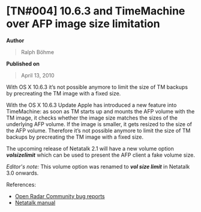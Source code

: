 # \[TN#004\] 10.6.3 and TimeMachine over AFP image size limitation

**Author**

> Ralph Böhme

**Published on**

> April 13, 2010

With OS X 10.6.3 it’s not possible anymore to limit the size of TM
backups by precreating the TM image with a fixed size.

With the OS X 10.6.3 Update Apple has
introduced a new feature into TimeMachine: as soon as TM starts up and
mounts the AFP volume with the TM image, it checks whether the image
size matches the sizes of the underlying AFP volume. If the image is
smaller, it gets resized to the size of the AFP volume. Therefore it’s
not possible anymore to limit the size of TM backups by precreating the
TM image with a fixed size.

The upcoming release of Netatalk 2.1 will have a new volume option
***volsizelimit*** which can be used to
present the AFP client a fake volume size.

*Editor's note:* This volume option was renamed to ***vol size limit***
in Netatalk 3.0 onwards.

References:

- [Open Radar Community bug reports](http://openradar.appspot.com/7839823)
- [Netatalk manual](/manual/en/afp.conf.5#volume-sections-parameters)
